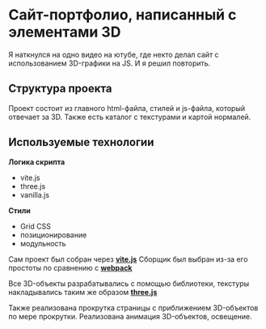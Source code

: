 # Сайт-портфолио, написанный с элементами 3D
 Я наткнулся на одно видео на ютубе, где некто делал сайт с использованием 3D-графики на JS. И я решил повторить.
 
 ## Структура проекта
 Проект состоит из главного html-файла, стилей и js-файла, который отвечает за 3D.
 Также есть каталог с текстурами и картой нормалей.
 
 ## Используемые технологии
 **Логика скрипта**
 - vite.js
 - three.js
 - vanilla.js
 
 **Стили**
 - Grid CSS
 - позиционирование
 - модульность
 
 Сам проект был собран через **[vite.js](https://vitejs.dev)** Сборщик был выбран из-за его простоты по сравнению с **[webpack](https://webpack.js.org/)**
 
 Все 3D-объекты разрабатывались с помощью библиотеки, текстуры накладывались таким же образом **[three.js](https://threejs.org/)**
 
 Также реализована прокрутка страницы с приближением 3D-объектов по мере прокрутки. Реализована анимация 3D-объектов, освещение.
 
